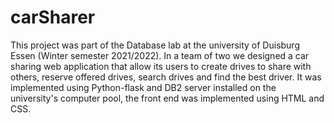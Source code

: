 # carSharer
This project was part of the Database lab at the university of Duisburg Essen (Winter semester 2021/2022). In a team of two we designed a car sharing web application that allow its users to create drives to share with others, reserve offered drives, search drives and find the best driver. It was implemented using Python-flask and DB2 server installed on the university's computer pool, the front end was implemented using HTML and CSS.

